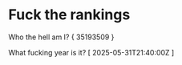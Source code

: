 # Fuck the rankings

Who the hell am I?
{ 35193509 }

What fucking year is it?
[ 2025-05-31T21:40:00Z ]
